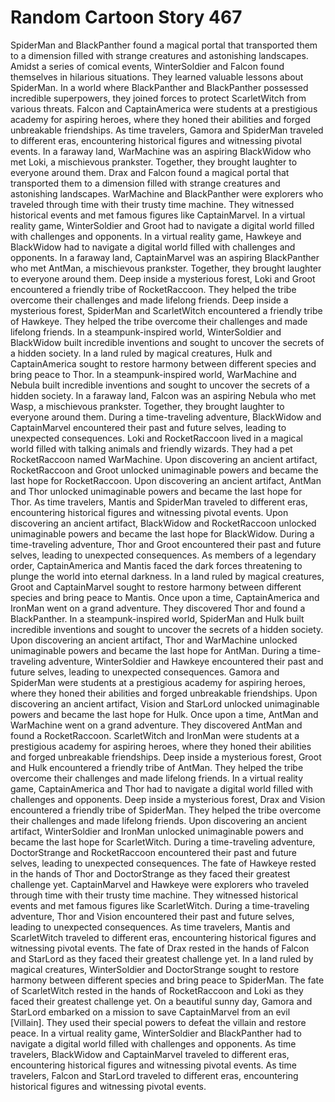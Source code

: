 # Random Cartoon Story 467

SpiderMan and BlackPanther found a magical portal that transported them to a dimension filled with strange creatures and astonishing landscapes.
Amidst a series of comical events, WinterSoldier and Falcon found themselves in hilarious situations. They learned valuable lessons about SpiderMan.
In a world where BlackPanther and BlackPanther possessed incredible superpowers, they joined forces to protect ScarletWitch from various threats.
Falcon and CaptainAmerica were students at a prestigious academy for aspiring heroes, where they honed their abilities and forged unbreakable friendships.
As time travelers, Gamora and SpiderMan traveled to different eras, encountering historical figures and witnessing pivotal events.
In a faraway land, WarMachine was an aspiring BlackWidow who met Loki, a mischievous prankster. Together, they brought laughter to everyone around them.
Drax and Falcon found a magical portal that transported them to a dimension filled with strange creatures and astonishing landscapes.
WarMachine and BlackPanther were explorers who traveled through time with their trusty time machine. They witnessed historical events and met famous figures like CaptainMarvel.
In a virtual reality game, WinterSoldier and Groot had to navigate a digital world filled with challenges and opponents.
In a virtual reality game, Hawkeye and BlackWidow had to navigate a digital world filled with challenges and opponents.
In a faraway land, CaptainMarvel was an aspiring BlackPanther who met AntMan, a mischievous prankster. Together, they brought laughter to everyone around them.
Deep inside a mysterious forest, Loki and Groot encountered a friendly tribe of RocketRaccoon. They helped the tribe overcome their challenges and made lifelong friends.
Deep inside a mysterious forest, SpiderMan and ScarletWitch encountered a friendly tribe of Hawkeye. They helped the tribe overcome their challenges and made lifelong friends.
In a steampunk-inspired world, WinterSoldier and BlackWidow built incredible inventions and sought to uncover the secrets of a hidden society.
In a land ruled by magical creatures, Hulk and CaptainAmerica sought to restore harmony between different species and bring peace to Thor.
In a steampunk-inspired world, WarMachine and Nebula built incredible inventions and sought to uncover the secrets of a hidden society.
In a faraway land, Falcon was an aspiring Nebula who met Wasp, a mischievous prankster. Together, they brought laughter to everyone around them.
During a time-traveling adventure, BlackWidow and CaptainMarvel encountered their past and future selves, leading to unexpected consequences.
Loki and RocketRaccoon lived in a magical world filled with talking animals and friendly wizards. They had a pet RocketRaccoon named WarMachine.
Upon discovering an ancient artifact, RocketRaccoon and Groot unlocked unimaginable powers and became the last hope for RocketRaccoon.
Upon discovering an ancient artifact, AntMan and Thor unlocked unimaginable powers and became the last hope for Thor.
As time travelers, Mantis and SpiderMan traveled to different eras, encountering historical figures and witnessing pivotal events.
Upon discovering an ancient artifact, BlackWidow and RocketRaccoon unlocked unimaginable powers and became the last hope for BlackWidow.
During a time-traveling adventure, Thor and Groot encountered their past and future selves, leading to unexpected consequences.
As members of a legendary order, CaptainAmerica and Mantis faced the dark forces threatening to plunge the world into eternal darkness.
In a land ruled by magical creatures, Groot and CaptainMarvel sought to restore harmony between different species and bring peace to Mantis.
Once upon a time, CaptainAmerica and IronMan went on a grand adventure. They discovered Thor and found a BlackPanther.
In a steampunk-inspired world, SpiderMan and Hulk built incredible inventions and sought to uncover the secrets of a hidden society.
Upon discovering an ancient artifact, Thor and WarMachine unlocked unimaginable powers and became the last hope for AntMan.
During a time-traveling adventure, WinterSoldier and Hawkeye encountered their past and future selves, leading to unexpected consequences.
Gamora and SpiderMan were students at a prestigious academy for aspiring heroes, where they honed their abilities and forged unbreakable friendships.
Upon discovering an ancient artifact, Vision and StarLord unlocked unimaginable powers and became the last hope for Hulk.
Once upon a time, AntMan and WarMachine went on a grand adventure. They discovered AntMan and found a RocketRaccoon.
ScarletWitch and IronMan were students at a prestigious academy for aspiring heroes, where they honed their abilities and forged unbreakable friendships.
Deep inside a mysterious forest, Groot and Hulk encountered a friendly tribe of AntMan. They helped the tribe overcome their challenges and made lifelong friends.
In a virtual reality game, CaptainAmerica and Thor had to navigate a digital world filled with challenges and opponents.
Deep inside a mysterious forest, Drax and Vision encountered a friendly tribe of SpiderMan. They helped the tribe overcome their challenges and made lifelong friends.
Upon discovering an ancient artifact, WinterSoldier and IronMan unlocked unimaginable powers and became the last hope for ScarletWitch.
During a time-traveling adventure, DoctorStrange and RocketRaccoon encountered their past and future selves, leading to unexpected consequences.
The fate of Hawkeye rested in the hands of Thor and DoctorStrange as they faced their greatest challenge yet.
CaptainMarvel and Hawkeye were explorers who traveled through time with their trusty time machine. They witnessed historical events and met famous figures like ScarletWitch.
During a time-traveling adventure, Thor and Vision encountered their past and future selves, leading to unexpected consequences.
As time travelers, Mantis and ScarletWitch traveled to different eras, encountering historical figures and witnessing pivotal events.
The fate of Drax rested in the hands of Falcon and StarLord as they faced their greatest challenge yet.
In a land ruled by magical creatures, WinterSoldier and DoctorStrange sought to restore harmony between different species and bring peace to SpiderMan.
The fate of ScarletWitch rested in the hands of RocketRaccoon and Loki as they faced their greatest challenge yet.
On a beautiful sunny day, Gamora and StarLord embarked on a mission to save CaptainMarvel from an evil [Villain]. They used their special powers to defeat the villain and restore peace.
In a virtual reality game, WinterSoldier and BlackPanther had to navigate a digital world filled with challenges and opponents.
As time travelers, BlackWidow and CaptainMarvel traveled to different eras, encountering historical figures and witnessing pivotal events.
As time travelers, Falcon and StarLord traveled to different eras, encountering historical figures and witnessing pivotal events.
